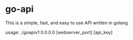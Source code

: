 # go-api
This is a simple, fast, and easy to use API written in golang

usage: ./goapiv1 0.0.0.0 [webserver_port] [api_key]
